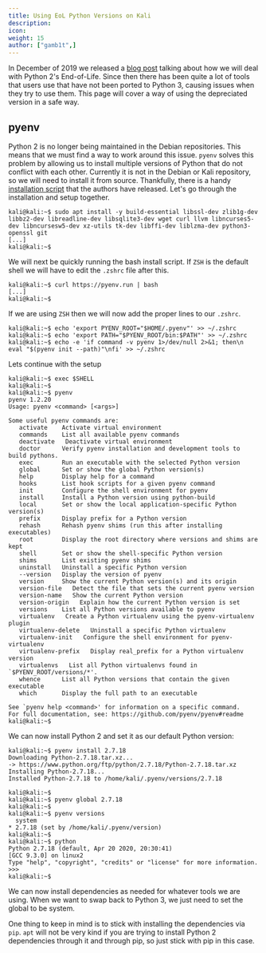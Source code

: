 ```yaml
---
title: Using EoL Python Versions on Kali
description:
icon:
weight: 15
author: ["gamb1t",]
---
```


In December of 2019 we released a [blog post](/blog/python-2-end-of-life/) talking about how we will deal with Python 2's End-of-Life. Since then there has been quite a lot of tools that users use that have not been ported to Python 3, causing issues when they try to use them. This page will cover a way of using the depreciated version in a safe way.

## pyenv

Python 2 is no longer being maintained in the Debian repositories. This means that we must find a way to work around this issue. `pyenv` solves this problem by allowing us to install multiple versions of Python that do not conflict with each other. Currently it is not in the Debian or Kali repository, so we will need to install it from source. Thankfully, there is a handy [installation script](https://github.com/pyenv/pyenv-installer) that the authors have released. Let's go through the installation and setup together.

```console
kali@kali:~$ sudo apt install -y build-essential libssl-dev zlib1g-dev libbz2-dev libreadline-dev libsqlite3-dev wget curl llvm libncurses5-dev libncursesw5-dev xz-utils tk-dev libffi-dev liblzma-dev python3-openssl git
[...]
kali@kali:~$
```

We will next be quickly running the bash install script. If `ZSH` is the default shell we will have to edit the `.zshrc` file after this.

```console
kali@kali:~$ curl https://pyenv.run | bash
[...]
kali@kali:~$
```

If we are using `ZSH` then we will now add the proper lines to our `.zshrc`.

```console
kali@kali:~$ echo 'export PYENV_ROOT="$HOME/.pyenv"' >> ~/.zshrc
kali@kali:~$ echo 'export PATH="$PYENV_ROOT/bin:$PATH"' >> ~/.zshrc
kali@kali:~$ echo -e 'if command -v pyenv 1>/dev/null 2>&1; then\n  eval "$(pyenv init --path)"\nfi' >> ~/.zshrc
```

Lets continue with the setup

```console
kali@kali:~$ exec $SHELL
kali@kali:~$
kali@kali:~$ pyenv
pyenv 1.2.20
Usage: pyenv <command> [<args>]

Some useful pyenv commands are:
   activate    Activate virtual environment
   commands    List all available pyenv commands
   deactivate   Deactivate virtual environment
   doctor      Verify pyenv installation and development tools to build pythons.
   exec        Run an executable with the selected Python version
   global      Set or show the global Python version(s)
   help        Display help for a command
   hooks       List hook scripts for a given pyenv command
   init        Configure the shell environment for pyenv
   install     Install a Python version using python-build
   local       Set or show the local application-specific Python version(s)
   prefix      Display prefix for a Python version
   rehash      Rehash pyenv shims (run this after installing executables)
   root        Display the root directory where versions and shims are kept
   shell       Set or show the shell-specific Python version
   shims       List existing pyenv shims
   uninstall   Uninstall a specific Python version
   --version   Display the version of pyenv
   version     Show the current Python version(s) and its origin
   version-file   Detect the file that sets the current pyenv version
   version-name   Show the current Python version
   version-origin   Explain how the current Python version is set
   versions    List all Python versions available to pyenv
   virtualenv   Create a Python virtualenv using the pyenv-virtualenv plugin
   virtualenv-delete   Uninstall a specific Python virtualenv
   virtualenv-init   Configure the shell environment for pyenv-virtualenv
   virtualenv-prefix   Display real_prefix for a Python virtualenv version
   virtualenvs   List all Python virtualenvs found in `$PYENV_ROOT/versions/*'.
   whence      List all Python versions that contain the given executable
   which       Display the full path to an executable

See `pyenv help <command>' for information on a specific command.
For full documentation, see: https://github.com/pyenv/pyenv#readme
kali@kali:~$
```

We can now install Python 2 and set it as our default Python version:

```console
kali@kali:~$ pyenv install 2.7.18
Downloading Python-2.7.18.tar.xz...
-> https://www.python.org/ftp/python/2.7.18/Python-2.7.18.tar.xz
Installing Python-2.7.18...
Installed Python-2.7.18 to /home/kali/.pyenv/versions/2.7.18

kali@kali:~$
kali@kali:~$ pyenv global 2.7.18
kali@kali:~$
kali@kali:~$ pyenv versions
  system
* 2.7.18 (set by /home/kali/.pyenv/version)
kali@kali:~$
kali@kali:~$ python
Python 2.7.18 (default, Apr 20 2020, 20:30:41)
[GCC 9.3.0] on linux2
Type "help", "copyright", "credits" or "license" for more information.
>>>
kali@kali:~$
```

We can now install dependencies as needed for whatever tools we are using. When we want to swap back to Python 3, we just need to set the global to be system.

One thing to keep in mind is to stick with installing the dependencies via `pip`. `apt` will not be very kind if you are trying to install Python 2 dependencies through it and through pip, so just stick with pip in this case.
